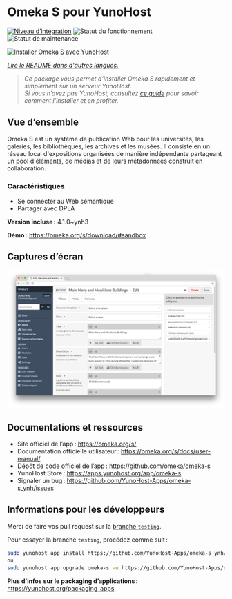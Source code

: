 <!--
Nota bene : ce README est automatiquement généré par <https://github.com/YunoHost/apps/tree/master/tools/readme_generator>
Il NE doit PAS être modifié à la main.
-->

# Omeka S pour YunoHost

[![Niveau d’intégration](https://dash.yunohost.org/integration/omeka-s.svg)](https://dash.yunohost.org/appci/app/omeka-s) ![Statut du fonctionnement](https://ci-apps.yunohost.org/ci/badges/omeka-s.status.svg) ![Statut de maintenance](https://ci-apps.yunohost.org/ci/badges/omeka-s.maintain.svg)

[![Installer Omeka S avec YunoHost](https://install-app.yunohost.org/install-with-yunohost.svg)](https://install-app.yunohost.org/?app=omeka-s)

*[Lire le README dans d'autres langues.](./ALL_README.md)*

> *Ce package vous permet d’installer Omeka S rapidement et simplement sur un serveur YunoHost.*  
> *Si vous n’avez pas YunoHost, consultez [ce guide](https://yunohost.org/install) pour savoir comment l’installer et en profiter.*

## Vue d’ensemble

Omeka S est un système de publication Web pour les universités, les galeries, les bibliothèques, les archives et les musées. Il consiste en un réseau local d'expositions organisées de manière indépendante partageant un pool d'éléments, de médias et de leurs métadonnées construit en collaboration.

### Caractéristiques

- Se connecter au Web sémantique
- Partager avec DPLA

**Version incluse :** 4.1.0~ynh3

**Démo :** <https://omeka.org/s/download/#sandbox>

## Captures d’écran

![Capture d’écran de Omeka S](./doc/screenshots/omeka-s.png)

## Documentations et ressources

- Site officiel de l’app : <https://omeka.org/s/>
- Documentation officielle utilisateur : <https://omeka.org/s/docs/user-manual/>
- Dépôt de code officiel de l’app : <https://github.com/omeka/omeka-s>
- YunoHost Store : <https://apps.yunohost.org/app/omeka-s>
- Signaler un bug : <https://github.com/YunoHost-Apps/omeka-s_ynh/issues>

## Informations pour les développeurs

Merci de faire vos pull request sur la [branche `testing`](https://github.com/YunoHost-Apps/omeka-s_ynh/tree/testing).

Pour essayer la branche `testing`, procédez comme suit :

```bash
sudo yunohost app install https://github.com/YunoHost-Apps/omeka-s_ynh/tree/testing --debug
ou
sudo yunohost app upgrade omeka-s -u https://github.com/YunoHost-Apps/omeka-s_ynh/tree/testing --debug
```

**Plus d’infos sur le packaging d’applications :** <https://yunohost.org/packaging_apps>
